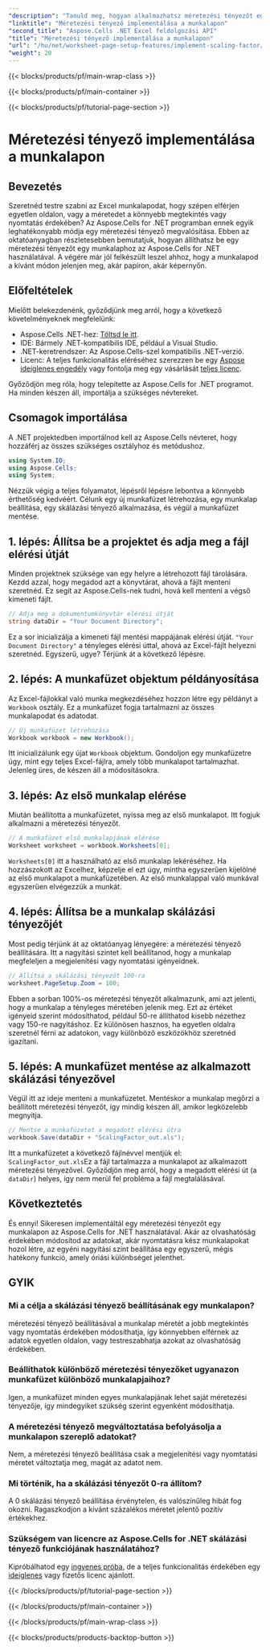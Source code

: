 ```yaml
---
"description": "Tanuld meg, hogyan alkalmazhatsz méretezési tényezőt egy munkalapon az Aspose.Cells for .NET használatával egy lépésről lépésre szóló oktatóanyag, példák és GYIK segítségével. Tökéletes a zökkenőmentes méretezéshez."
"linktitle": "Méretezési tényező implementálása a munkalapon"
"second_title": "Aspose.Cells .NET Excel feldolgozási API"
"title": "Méretezési tényező implementálása a munkalapon"
"url": "/hu/net/worksheet-page-setup-features/implement-scaling-factor/"
"weight": 20
---
```


{{< blocks/products/pf/main-wrap-class >}}

{{< blocks/products/pf/main-container >}}

{{< blocks/products/pf/tutorial-page-section >}}

# Méretezési tényező implementálása a munkalapon

## Bevezetés

Szeretnéd testre szabni az Excel munkalapodat, hogy szépen elférjen egyetlen oldalon, vagy a méretedet a könnyebb megtekintés vagy nyomtatás érdekében? Az Aspose.Cells for .NET programban ennek egyik leghatékonyabb módja egy méretezési tényező megvalósítása. Ebben az oktatóanyagban részletesebben bemutatjuk, hogyan állíthatsz be egy méretezési tényezőt egy munkalaphoz az Aspose.Cells for .NET használatával. A végére már jól felkészült leszel ahhoz, hogy a munkalapod a kívánt módon jelenjen meg, akár papíron, akár képernyőn.

## Előfeltételek

Mielőtt belekezdenénk, győződjünk meg arról, hogy a következő követelményeknek megfelelünk:

- Aspose.Cells .NET-hez: [Töltsd le itt](https://releases.aspose.com/cells/net/).
- IDE: Bármely .NET-kompatibilis IDE, például a Visual Studio.
- .NET-keretrendszer: Az Aspose.Cells-szel kompatibilis .NET-verzió.
- Licenc: A teljes funkcionalitás eléréséhez szerezzen be egy [Aspose ideiglenes engedély](https://purchase.aspose.com/temporary-license/) vagy fontolja meg egy vásárlását [teljes licenc](https://purchase.aspose.com/buy).

Győződjön meg róla, hogy telepítette az Aspose.Cells for .NET programot. Ha minden készen áll, importálja a szükséges névtereket.


## Csomagok importálása

A .NET projektedben importálnod kell az Aspose.Cells névteret, hogy hozzáférj az összes szükséges osztályhoz és metódushoz.

```csharp
using System.IO;
using Aspose.Cells;
using System;
```

Nézzük végig a teljes folyamatot, lépésről lépésre lebontva a könnyebb érthetőség kedvéért. Célunk egy új munkafüzet létrehozása, egy munkalap beállítása, egy skálázási tényező alkalmazása, és végül a munkafüzet mentése. 

## 1. lépés: Állítsa be a projektet és adja meg a fájl elérési útját

Minden projektnek szüksége van egy helyre a létrehozott fájl tárolására. Kezdd azzal, hogy megadod azt a könyvtárat, ahová a fájlt menteni szeretnéd. Ez segít az Aspose.Cells-nek tudni, hová kell menteni a végső kimeneti fájlt.

```csharp
// Adja meg a dokumentumkönyvtár elérési útját
string dataDir = "Your Document Directory";
```


Ez a sor inicializálja a kimeneti fájl mentési mappájának elérési útját. `"Your Document Directory"` a tényleges elérési úttal, ahová az Excel-fájlt helyezni szeretnéd. Egyszerű, ugye? Térjünk át a következő lépésre.


## 2. lépés: A munkafüzet objektum példányosítása

Az Excel-fájlokkal való munka megkezdéséhez hozzon létre egy példányt a `Workbook` osztály. Ez a munkafüzet fogja tartalmazni az összes munkalapodat és adatodat.

```csharp
// Új munkafüzet létrehozása
Workbook workbook = new Workbook();
```


Itt inicializálunk egy újat `Workbook` objektum. Gondoljon egy munkafüzetre úgy, mint egy teljes Excel-fájlra, amely több munkalapot tartalmazhat. Jelenleg üres, de készen áll a módosításokra.


## 3. lépés: Az első munkalap elérése

Miután beállította a munkafüzetet, nyissa meg az első munkalapot. Itt fogjuk alkalmazni a méretezési tényezőt.

```csharp
// A munkafüzet első munkalapjának elérése
Worksheet worksheet = workbook.Worksheets[0];
```


`Worksheets[0]` itt a használható az első munkalap lekéréséhez. Ha hozzászokott az Excelhez, képzelje el ezt úgy, mintha egyszerűen kijelölné az első munkalapot a munkafüzetében. Az első munkalappal való munkával egyszerűen elvégezzük a munkát.


## 4. lépés: Állítsa be a munkalap skálázási tényezőjét

Most pedig térjünk át az oktatóanyag lényegére: a méretezési tényező beállítására. Itt a nagyítási szintet kell beállítanod, hogy a munkalap megfeleljen a megjelenítési vagy nyomtatási igényeidnek.

```csharp
// Állítsa a skálázási tényezőt 100-ra
worksheet.PageSetup.Zoom = 100;
```


Ebben a sorban 100%-os méretezési tényezőt alkalmazunk, ami azt jelenti, hogy a munkalap a tényleges méretében jelenik meg. Ezt az értéket igényeid szerint módosíthatod, például 50-re állíthatod kisebb nézethez vagy 150-re nagyításhoz. Ez különösen hasznos, ha egyetlen oldalra szeretnél férni az adatokon, vagy különböző eszközökhöz szeretnéd igazítani.


## 5. lépés: A munkafüzet mentése az alkalmazott skálázási tényezővel

Végül itt az ideje menteni a munkafüzetet. Mentéskor a munkalap megőrzi a beállított méretezési tényezőt, így mindig készen áll, amikor legközelebb megnyitja.

```csharp
// Mentse a munkafüzetet a megadott elérési útra
workbook.Save(dataDir + "ScalingFactor_out.xls");
```


Itt a munkafüzetet a következő fájlnévvel mentjük el: `ScalingFactor_out.xls`Ez a fájl tartalmazza a munkalapot az alkalmazott méretezési tényezővel. Győződjön meg arról, hogy a megadott elérési út (a `dataDir`) helyes, így nem merül fel probléma a fájl megtalálásával.


## Következtetés

És ennyi! Sikeresen implementáltál egy méretezési tényezőt egy munkalapon az Aspose.Cells for .NET használatával. Akár az olvashatóság érdekében módosítod az adatokat, akár nyomtatásra kész munkalapokat hozol létre, az egyéni nagyítási szint beállítása egy egyszerű, mégis hatékony funkció, amely óriási különbséget jelenthet.

## GYIK

### Mi a célja a skálázási tényező beállításának egy munkalapon?  
méretezési tényező beállításával a munkalap méretét a jobb megtekintés vagy nyomtatás érdekében módosíthatja, így könnyebben elférnek az adatok egyetlen oldalon, vagy testreszabhatja azokat az olvashatóság érdekében.

### Beállíthatok különböző méretezési tényezőket ugyanazon munkafüzet különböző munkalapjaihoz?  
Igen, a munkafüzet minden egyes munkalapjának lehet saját méretezési tényezője, így mindegyiket szükség szerint egyenként módosíthatja.

### A méretezési tényező megváltoztatása befolyásolja a munkalapon szereplő adatokat?  
Nem, a méretezési tényező beállítása csak a megjelenítési vagy nyomtatási méretet változtatja meg, magát az adatot nem.

### Mi történik, ha a skálázási tényezőt 0-ra állítom?  
A 0 skálázási tényező beállítása érvénytelen, és valószínűleg hibát fog okozni. Ragaszkodjon a kívánt százalékos méretet jelentő pozitív értékekhez.

### Szükségem van licencre az Aspose.Cells for .NET skálázási tényező funkciójának használatához?  
Kipróbálhatod egy [ingyenes próba](https://releases.aspose.com/), de a teljes funkcionalitás érdekében egy [ideiglenes](https://purchase.aspose.com/temporary-license/) vagy fizetős licenc ajánlott.

{{< /blocks/products/pf/tutorial-page-section >}}

{{< /blocks/products/pf/main-container >}}

{{< /blocks/products/pf/main-wrap-class >}}

{{< blocks/products/products-backtop-button >}}